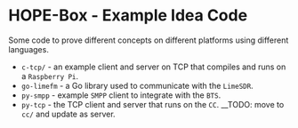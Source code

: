 # HOPE-Box - Example Idea Code

Some code to prove different concepts on different platforms using different languages.

* `c-tcp/` - an example client and server on TCP that compiles and runs on a `Raspberry Pi`.
* `go-limefm` - a Go library used to communicate with the `LimeSDR`.
* `py-smpp` - example `SMPP` client to integrate with the `BTS`.
* `py-tcp` - the TCP client and server that runs on the `CC`.  __TODO: move to `cc/` and update as server.
